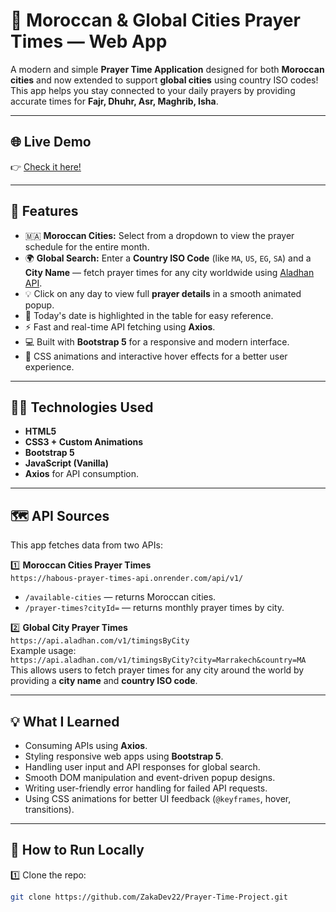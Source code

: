 # 🕌 Moroccan & Global Cities Prayer Times — Web App

A modern and simple **Prayer Time Application** designed for both **Moroccan cities** and now extended to support **global cities** using country ISO codes!  
This app helps you stay connected to your daily prayers by providing accurate times for **Fajr, Dhuhr, Asr, Maghrib, Isha**.

---

## 🌐 Live Demo

👉 [Check it here!](https://zakadev22.github.io/Prayer-Time-Project/)  

---

## 📌 Features

- 🇲🇦 **Moroccan Cities:** Select from a dropdown to view the prayer schedule for the entire month.
- 🌍 **Global Search:** Enter a **Country ISO Code** (like `MA`, `US`, `EG`, `SA`) and a **City Name** — fetch prayer times for any city worldwide using [Aladhan API](https://aladhan.com/prayer-times-api).
- 💡 Click on any day to view full **prayer details** in a smooth animated popup.
- 🎯 Today's date is highlighted in the table for easy reference.
- ⚡ Fast and real-time API fetching using **Axios**.
- 💻 Built with **Bootstrap 5** for a responsive and modern interface.
- 🎨 CSS animations and interactive hover effects for a better user experience.

---

## 🧑‍💻 Technologies Used

- **HTML5**  
- **CSS3 + Custom Animations**  
- **Bootstrap 5**  
- **JavaScript (Vanilla)**  
- **Axios** for API consumption.

---

## 🗺️ API Sources

This app fetches data from two APIs:

1️⃣ **Moroccan Cities Prayer Times**  
`https://habous-prayer-times-api.onrender.com/api/v1/`  
- `/available-cities` — returns Moroccan cities.  
- `/prayer-times?cityId=` — returns monthly prayer times by city.

2️⃣ **Global City Prayer Times**  
`https://api.aladhan.com/v1/timingsByCity`  
Example usage:  
`https://api.aladhan.com/v1/timingsByCity?city=Marrakech&country=MA`
This allows users to fetch prayer times for any city around the world by providing a **city name** and **country ISO code**.

---

## 💡 What I Learned

- Consuming APIs using **Axios**.
- Styling responsive web apps using **Bootstrap 5**.
- Handling user input and API responses for global search.
- Smooth DOM manipulation and event-driven popup designs.
- Writing user-friendly error handling for failed API requests.
- Using CSS animations for better UI feedback (`@keyframes`, hover, transitions).

---

## 🚀 How to Run Locally

1️⃣ Clone the repo:
```bash
git clone https://github.com/ZakaDev22/Prayer-Time-Project.git

